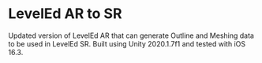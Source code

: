 # LevelEd AR to SR
Updated version of LevelEd AR that can generate Outline and Meshing data to be used in LevelEd SR. Built using Unity 2020.1.7f1 and tested with iOS 16.3.
